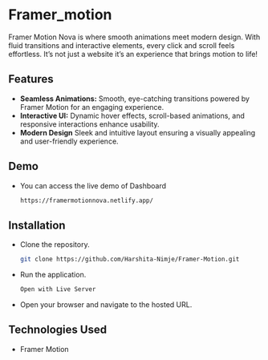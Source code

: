 # Framer_motion 

Framer Motion Nova is where smooth animations meet modern design. With fluid transitions and interactive elements, every click and scroll feels effortless. It’s not just a website it’s an experience that brings motion to life!

## Features 

- **Seamless Animations:** Smooth, eye-catching transitions powered by Framer Motion for an engaging experience.
- **Interactive UI:** Dynamic hover effects, scroll-based animations, and responsive interactions enhance usability.
- **Modern Design** Sleek and intuitive layout ensuring a visually appealing and user-friendly experience.


## Demo

- You can access the live demo of Dashboard
   ```bash
   https://framermotionnova.netlify.app/

## Installation


- Clone the repository.
   ```bash
   git clone https://github.com/Harshita-Nimje/Framer-Motion.git
- Run the application.
   ```bash
   Open with Live Server
- Open your browser and navigate to the hosted URL.

## Technologies Used
  - Framer Motion 
